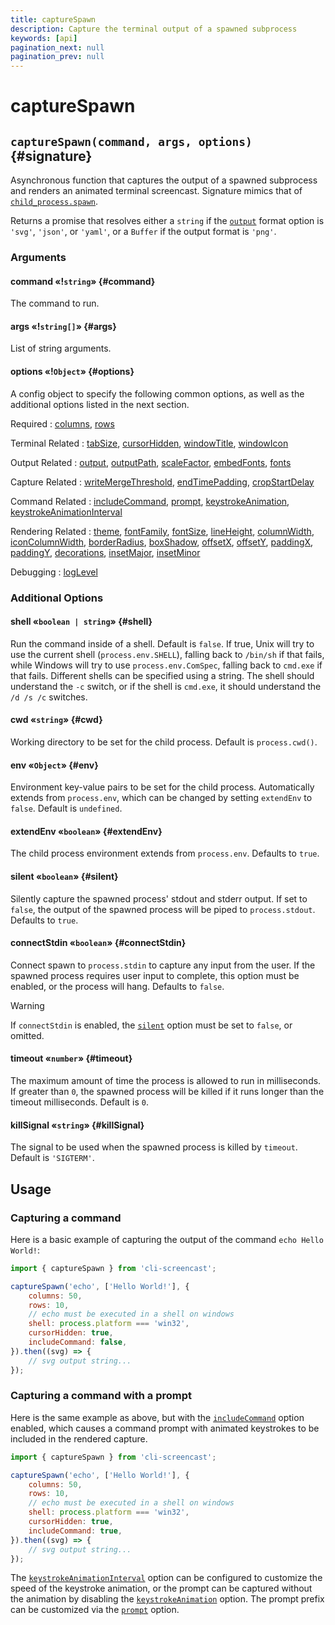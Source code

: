 ```yaml
---
title: captureSpawn
description: Capture the terminal output of a spawned subprocess
keywords: [api]
pagination_next: null
pagination_prev: null
---
```


# captureSpawn

## `captureSpawn(command, args, options)` {#signature}

Asynchronous function that captures the output of a spawned subprocess and renders an animated terminal screencast. Signature mimics that of [`child_process.spawn`](https://nodejs.org/api/child_process.html#child_process_child_process_spawn_command_args_options).

Returns a promise that resolves either a `string` if the [`output`](options.md#output) format option is `'svg'`, `'json'`, or `'yaml'`, or a `Buffer` if the output format is `'png'`.

### Arguments

#### command «!`string`» {#command}

The command to run.

#### args «!`string[]`» {#args}

List of string arguments.

#### options «!`Object`» {#options}

A config object to specify the following common options, as well as the additional options listed in the next section.

Required
: [columns](options.md#columns),
  [rows](options.md#rows)

Terminal Related
: [tabSize](options.md#tabSize),
  [cursorHidden](options.md#cursorHidden),
  [windowTitle](options.md#windowTitle),
  [windowIcon](options.md#windowIcon)

Output Related
: [output](options.md#output),
  [outputPath](options.md#outputPath),
  [scaleFactor](options.md#scaleFactor),
  [embedFonts](options.md#embedFonts),
  [fonts](options.md#fonts)

Capture Related
: [writeMergeThreshold](options.md#writeMergeThreshold),
  [endTimePadding](options.md#endTimePadding),
  [cropStartDelay](options.md#cropStartDelay)

Command Related
: [includeCommand](options.md#includeCommand),
  [prompt](options.md#prompt),
  [keystrokeAnimation](options.md#keystrokeAnimation),
  [keystrokeAnimationInterval](options.md#keystrokeAnimationInterval)

Rendering Related
: [theme](options.md#theme),
  [fontFamily](options.md#fontFamily),
  [fontSize](options.md#fontSize),
  [lineHeight](options.md#lineHeight),
  [columnWidth](options.md#columnWidth),
  [iconColumnWidth](options.md#iconColumnWidth),
  [borderRadius](options.md#borderRadius),
  [boxShadow](options.md#boxShadow),
  [offsetX](options.md#offsetX),
  [offsetY](options.md#offsetY),
  [paddingX](options.md#paddingX),
  [paddingY](options.md#paddingY),
  [decorations](options.md#decorations),
  [insetMajor](options.md#insetMajor),
  [insetMinor](options.md#insetMinor)

Debugging
: [logLevel](options.md#logLevel)

### Additional Options

#### shell «`boolean | string`» {#shell}

Run the command inside of a shell. Default is `false`. If true, Unix will try to use the current shell (`process.env.SHELL`), falling back to `/bin/sh` if that fails, while Windows will try to use `process.env.ComSpec`, falling back to `cmd.exe` if that fails. Different shells can be specified using a string. The shell should understand the `-c` switch, or if the shell is `cmd.exe`, it should understand the `/d /s /c` switches.

#### cwd «`string`» {#cwd}

Working directory to be set for the child process. Default is `process.cwd()`.

#### env «`Object`» {#env}

Environment key-value pairs to be set for the child process. Automatically extends from `process.env`, which can be changed by setting `extendEnv` to `false`. Default is `undefined`.

#### extendEnv «`boolean`» {#extendEnv}

The child process environment extends from `process.env`. Defaults to `true`.

#### silent «`boolean`» {#silent}

Silently capture the spawned process' stdout and stderr output. If set to `false`, the output of the spawned process will be piped to `process.stdout`. Defaults to `true`.

#### connectStdin «`boolean`» {#connectStdin}

Connect spawn to `process.stdin` to capture any input from the user. If the spawned process requires user input to complete, this option must be enabled, or the process will hang. Defaults to `false`.

> [!warning]
> If `connectStdin` is enabled, the [`silent`](#silent) option must be set to `false`, or omitted.

#### timeout «`number`» {#timeout}

The maximum amount of time the process is allowed to run in milliseconds. If greater than `0`, the spawned process will be killed if it runs longer than the timeout milliseconds. Default is `0`.

#### killSignal «`string`» {#killSignal}

The signal to be used when the spawned process is killed by `timeout`. Default is `'SIGTERM'`.

## Usage

### Capturing a command

Here is a basic example of capturing the output of the command `echo Hello World!`:

```js result='./assets/usage--spawn.svg'
import { captureSpawn } from 'cli-screencast';

captureSpawn('echo', ['Hello World!'], {
    columns: 50,
    rows: 10,
    // echo must be executed in a shell on windows
    shell: process.platform === 'win32',
    cursorHidden: true,
    includeCommand: false,
}).then((svg) => {
    // svg output string...
});
```

### Capturing a command with a prompt

Here is the same example as above, but with the [`includeCommand`](options.md#includeCommand) option enabled, which causes a command prompt with animated keystrokes to be included in the rendered capture.

```js result='./assets/usage--spawn--prompt.svg'
import { captureSpawn } from 'cli-screencast';

captureSpawn('echo', ['Hello World!'], {
    columns: 50,
    rows: 10,
    // echo must be executed in a shell on windows
    shell: process.platform === 'win32',
    cursorHidden: true,
    includeCommand: true,
}).then((svg) => {
    // svg output string...
});
```

The [`keystrokeAnimationInterval`](options.md#keystrokeAnimationInterval) option can be configured to customize the speed of the keystroke animation, or the prompt can be captured without the animation by disabling the [`keystrokeAnimation`](options.md#keystrokeAnimation) option. The prompt prefix can be customized via the [`prompt`](options.md#prompt) option.
